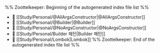 %% Zoottelkeeper: Beginning of the autogenerated index file list  %%
- 📄 [[Study/Personal/@AllArgsConstructor|@AllArgsConstructor]]
- 📄 [[Study/Personal/@Builder|@Builder]]
- 📄 [[Study/Personal/@NoArgsConstructor|@NoArgsConstructor]]
- 📄 [[Study/Personal/Builder 패턴|Builder 패턴]]
- 📄 [[Study/Personal/Lombok|Lombok]]
%% Zoottelkeeper: End of the autogenerated index file list  %%
